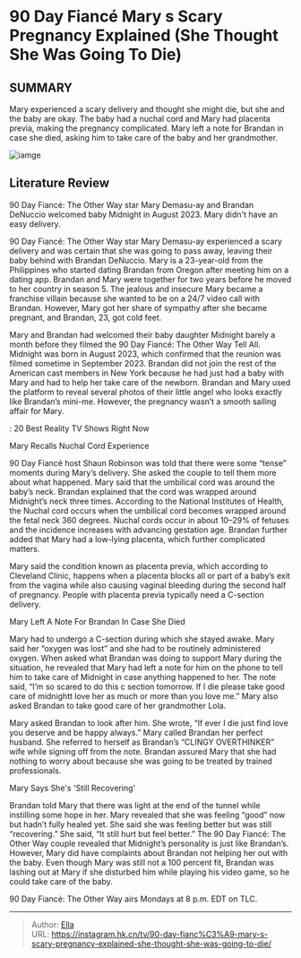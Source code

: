 # 90 Day Fiancé Mary s  Scary  Pregnancy Explained (She Thought She Was Going To Die)


## SUMMARY 



  Mary experienced a scary delivery and thought she might die, but she and the baby are okay.   The baby had a nuchal cord and Mary had placenta previa, making the pregnancy complicated.   Mary left a note for Brandan in case she died, asking him to take care of the baby and her grandmother.  

![iamge](https://static1.srcdn.com/wordpress/wp-content/uploads/2023/12/monday-18-dec-at-10_10-pm-et_-90-day-fiance-_-mary-s-scary-pregnancy-explained-she-thought-she-was-going-to-die.jpg)

## Literature Review
90 Day Fiancé: The Other Way star Mary Demasu-ay and Brandan DeNuccio welcomed baby Midnight in August 2023. Mary didn&#39;t have an easy delivery.




90 Day Fiancé: The Other Way star Mary Demasu-ay experienced a scary delivery and was certain that she was going to pass away, leaving their baby behind with Brandan DeNuccio. Mary is a 23-year-old from the Philippines who started dating Brandan from Oregon after meeting him on a dating app. Brandan and Mary were together for two years before he moved to her country in season 5. The jealous and insecure Mary became a franchise villain because she wanted to be on a 24/7 video call with Brandan. However, Mary got her share of sympathy after she became pregnant, and Brandan, 23, got cold feet.




Mary and Brandan had welcomed their baby daughter Midnight barely a month before they filmed the 90 Day Fiancé: The Other Way Tell All. Midnight was born in August 2023, which confirmed that the reunion was filmed sometime in September 2023. Brandan did not join the rest of the American cast members in New York because he had just had a baby with Mary and had to help her take care of the newborn. Brandan and Mary used the platform to reveal several photos of their little angel who looks exactly like Brandan’s mini-me. However, the pregnancy wasn’t a smooth sailing affair for Mary.

 : 20 Best Reality TV Shows Right Now


 Mary Recalls Nuchal Cord Experience 
          

90 Day Fiancé host Shaun Robinson was told that there were some “tense” moments during Mary’s delivery. She asked the couple to tell them more about what happened. Mary said that the umbilical cord was around the baby’s neck. Brandan explained that the cord was wrapped around Midnight’s neck three times. According to the National Institutes of Health, the Nuchal cord occurs when the umbilical cord becomes wrapped around the fetal neck 360 degrees. Nuchal cords occur in about 10–29% of fetuses and the incidence increases with advancing gestation age. Brandan further added that Mary had a low-lying placenta, which further complicated matters.




Mary said the condition known as placenta previa, which according to Cleveland Clinic, happens when a placenta blocks all or part of a baby’s exit from the vagina while also causing vaginal bleeding during the second half of pregnancy. People with placenta previa typically need a C-section delivery.



 Mary Left A Note For Brandan In Case She Died 
          

Mary had to undergo a C-section during which she stayed awake. Mary said her “oxygen was lost” and she had to be routinely administered oxygen. When asked what Brandan was doing to support Mary during the situation, he revealed that Mary had left a note for him on the phone to tell him to take care of Midnight in case anything happened to her. The note said, “I’m so scared to do this c section tomorrow. If I die please take good care of midnightt love her as much or more than you love me.” Mary also asked Brandan to take good care of her grandmother Lola.




Mary asked Brandan to look after him. She wrote, “If ever I die just find love you deserve and be happy always.” Mary called Brandan her perfect husband. She referred to herself as Brandan’s “CLINGY OVERTHINKER” wife while signing off from the note. Brandan assured Mary that she had nothing to worry about because she was going to be treated by trained professionals.



 Mary Says She&#39;s &#39;Still Recovering&#39; 

 

Brandan told Mary that there was light at the end of the tunnel while instilling some hope in her. Mary revealed that she was feeling “good” now but hadn’t fully healed yet. She said she was feeling better but was still “recovering.” She said, “It still hurt but feel better.” The 90 Day Fiancé: The Other Way couple revealed that Midnight’s personality is just like Brandan’s. However, Mary did have complaints about Brandan not helping her out with the baby. Even though Mary was still not a 100 percent fit, Brandan was lashing out at Mary if she disturbed him while playing his video game, so he could take care of the baby.






90 Day Fiancé: The Other Way airs Mondays at 8 p.m. EDT on TLC.






---

> Author: [Ella](https://instagram.hk.cn/)  
> URL: https://instagram.hk.cn/tv/90-day-fianc%C3%A9-mary-s-scary-pregnancy-explained-she-thought-she-was-going-to-die/  

